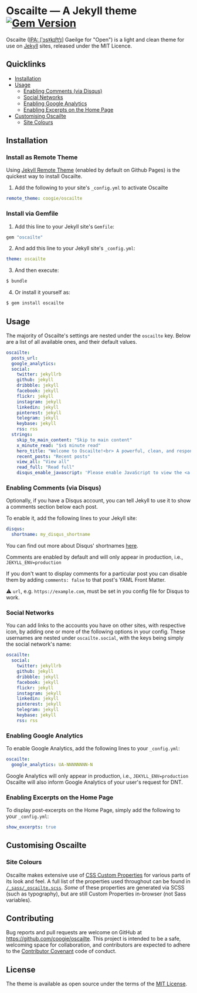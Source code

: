 # Oscailte &mdash; A Jekyll theme [![Gem Version](https://img.shields.io/gem/v/oscailte?style=flat-square)](https://rubygems.org/gems/oscailte)

Oscailte ([IPA: [ˈɔsˠkɪlʲtʲɪ]](http://en.wiktionary.org/wiki/Appendix:Irish_pronunciation) Gaeilge for "Open") is a light and clean theme for use on [Jekyll](https://jekyllrb.org/) sites, released under the MIT Licence.

## Quicklinks
  - [Installation](#installation)
  - [Usage](#usage)
    - [Enabling Comments (via Disqus)](#enabling-comments-via-disqus)
    - [Social Networks](#social-networks)
    - [Enabling Google Analytics](#enabling-google-analytics)
    - [Enabling Excerpts on the Home Page](#enabling-excerpts-on-the-home-page)
  - [Customising Oscailte](#customising-oscailte)
    - [Site Colours](#site-colours)

## Installation

### Install as Remote Theme</strong></summary>

Using [Jekyll Remote Theme](https://github.com/benbalter/jekyll-remote-theme) (enabled
by default on Github Pages) is the quickest way to install Oscailte.

1. Add the following to your site's `_config.yml` to activate Oscailte

  ```yml
  remote_theme: coogie/oscailte
  ```

### Install via Gemfile</strong></summary>

1. Add this line to your Jekyll site's `Gemfile`:

```ruby
gem "oscailte"
```

2. And add this line to your Jekyll site's `_config.yml`:

```yaml
theme: oscailte
```

3. And then execute:

```sh
$ bundle
```

4. Or install it yourself as:

```sh
$ gem install oscailte
```

## Usage

The majority of Oscailte's settings are nested under the `oscailte` key.
Below are a list of all available ones, and their default values.

```yml
oscailte:
  posts_url:
  google_analytics:
  social:
    twitter: jekyllrb
    github: jekyll
    dribbble: jekyll
    facebook: jekyll
    flickr: jekyll
    instagram: jekyll
    linkedin: jekyll
    pinterest: jekyll
    telegram: jekyll
    keybase: jekyll
    rss: rss
  strings:
    skip_to_main_content: "Skip to main content"
    x_minute_read: "$x$ minute read"
    hero_title: "Welcome to Oscailte!<br> A powerful, clean, and responsive Jekyll theme."
    recent_posts: "Recent posts"
    view_all: "View all"
    read_full: "Read full"
    disqus_enable_javascript: 'Please enable JavaScript to view the <a href="https://disqus.com/?ref_noscript" rel="nofollow">comments powered by Disqus</a>.'
```

### Enabling Comments (via Disqus)

Optionally, if you have a Disqus account, you can tell Jekyll to use it to show a comments
section below each post.

To enable it, add the following lines to your Jekyll site:

```yml
disqus:
  shortname: my_disqus_shortname
```

You can find out more about Disqus' shortnames [here](https://help.disqus.com/installation/whats-a-shortname).

Comments are enabled by default and will only appear in production, i.e.,
`JEKYLL_ENV=production`

If you don't want to display comments for a particular post you can disable them by adding
`comments: false` to that post's YAML Front Matter.

:warning: `url`, e.g. `https://example.com`, must be set in you config file for Disqus to
work.

### Social Networks

You can add links to the accounts you have on other sites, with respective icon, by adding
one or more of the following options in your config. These usernames are nested under
`oscailte.social`, with the keys being simply the social network's name:

```yml
oscailte:
  social:
    twitter: jekyllrb
    github: jekyll
    dribbble: jekyll
    facebook: jekyll
    flickr: jekyll
    instagram: jekyll
    linkedin: jekyll
    pinterest: jekyll
    telegram: jekyll
    keybase: jekyll
    rss: rss
```

### Enabling Google Analytics

To enable Google Analytics, add the following lines to your `_config.yml`:

```yml
oscailte:
  google_analytics: UA-NNNNNNNN-N
```

Google Analytics will only appear in production, i.e., `JEKYLL_ENV=production`
Oscailte will also inform Google Analytics of your user's request for DNT.

### Enabling Excerpts on the Home Page

To display post-excerpts on the Home Page, simply add the following to your `_config.yml`:

```yaml
show_excerpts: true
```

## Customising Oscailte

### Site Colours

Oscailte makes extensive use of [CSS Custom Properties](https://developer.mozilla.org/en-US/docs/Web/CSS/--*)
for various parts of its look and feel. A full list of the properties used throughout can
be found in [`/_sass/_oscailte.scss`](./_sass/_oscailte.scss#L40). _Some_ of these
properties are generated via SCSS (such as typography), but are still Custom Properties
in-browser (not Sass variables).

## Contributing

Bug reports and pull requests are welcome on GitHub at https://github.com/coogie/oscailte.
This project is intended to be a safe, welcoming space for collaboration, and contributors
are expected to adhere to the [Contributor Covenant](https://contributor-covenant.org)
code of conduct.

## License

The theme is available as open source under the terms of the [MIT License](https://opensource.org/licenses/MIT).
